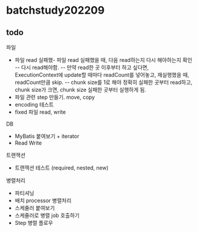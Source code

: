 # batchstudy202209

## todo
파일
- 파일 read 실패했- 파일 read 실패했을 때, 다음 read하는지 다시 해야하는지 확인
-- 다시 read해야함.
-- 만약 read한 곳 이후부터 하고 싶다면, ExecutionContext에 update할 때마다 readCount를 넣어놓고, 재실행했을 때, readCount만큼 skip.
-- chunk size를 1로 해야 정확히 실패한 곳부터 read하고, chunk size가 크면, chunk size 실패한 곳부터 실행하게 됨.
- 파일 관련 step 만들기. move, copy
- encoding 테스트
- fixed 파일 read, write

DB
- MyBatis 붙여보기 + iterator
- Read Write

트랜잭션
- 트랜잭션 테스트 (required, nested, new)

병렬처리
- 파티셔닝
- 배치 processor 병렬처리
- 스케쥴러 붙여보기
- 스케쥴러로 병렬 job 호출하기
- Step 병렬 플로우

